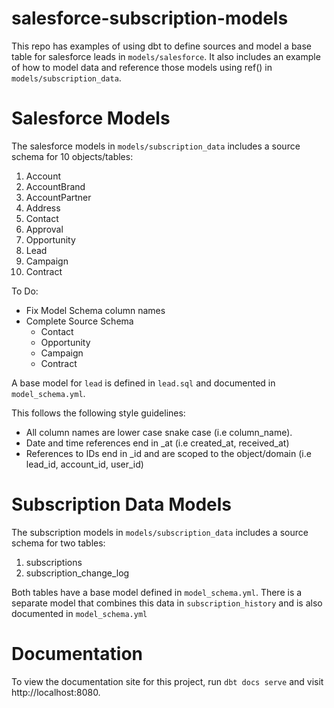 # salesforce-subscription-models

This repo has examples of using dbt to define sources and model a base table for salesforce leads in `models/salesforce`. It also includes an example of how to model data and reference those models using ref() in `models/subscription_data`.

# Salesforce Models

The salesforce models in `models/subscription_data` includes a source schema for 10 objects/tables:

  1. Account
  2. AccountBrand
  3. AccountPartner
  4. Address
  5. Contact
  6. Approval
  7. Opportunity
  8. Lead
  9. Campaign
  10. Contract

  To Do:
  - Fix Model Schema column names
  - Complete Source Schema
    - Contact
    - Opportunity
    - Campaign
    - Contract

A base model for `lead` is defined in `lead.sql` and documented in `model_schema.yml`.

This follows the following style guidelines:
  
  - All column names are lower case snake case (i.e column_name).
  - Date and time references end in _at (i.e created_at, received_at)
  - References to IDs end in _id and are scoped to the object/domain (i.e lead_id, account_id, user_id)

# Subscription Data Models

The subscription models in `models/subscription_data` includes a source schema for two tables:
  
  1. subscriptions
  2. subscription_change_log 

Both tables have a base model defined in `model_schema.yml`. There is a separate model that combines this data in `subscription_history` and is also documented in `model_schema.yml`

# Documentation

To view the documentation site for this project, run `dbt docs serve` and visit http://localhost:8080.